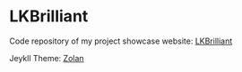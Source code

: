# LKBrilliant

Code repository of my project showcase website: [LKBrilliant](https://lkbrilliant.github.io)

Jeykll Theme: [Zolan](https://github.com/artemsheludko/zolan)
